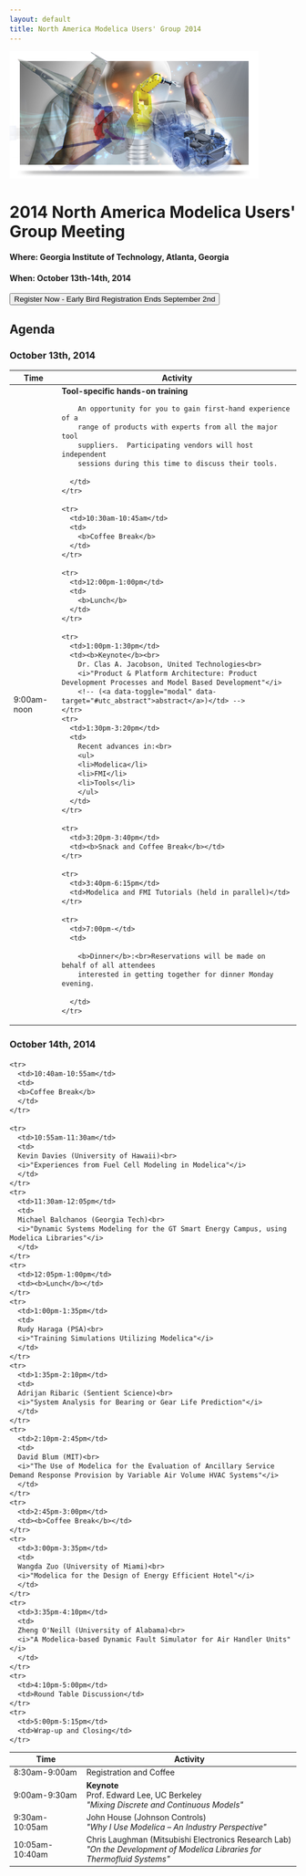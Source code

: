 ```yaml
---
layout: default
title: North America Modelica Users' Group 2014
---
```


<div class="paddedLR pull-right">
  <img class="img-responsive graphic" src="/images/graphic.png"/>
</div>

# 2014 North America Modelica Users' Group Meeting

#### <b>Where</b>: Georgia Institute of Technology, Atlanta, Georgia

#### <b>When</b>: October 13th-14th, 2014

<button class="btn btn-primary btn-large" href="http://www.eventbrite.com/e/north-america-modelica-users-group-conference-2014-tickets-12443231039">Register Now - Early Bird Registration Ends September 2nd</button>

## Agenda

### October 13th, 2014

<table class="table table-condensed table-bordered table-striped">
  <thead>
    <tr>
      <th>Time</th>
      <th>Activity</th>
    </tr>
  </thead>
  <tbody>
    <tr>
      <td>9:00am-noon</td>
      <td>
	    <b>Tool-specific hands-on training</b><br>

	    An opportunity for you to gain first-hand experience of a
	    range of products with experts from all the major tool
	    suppliers.  Participating vendors will host independent
	    sessions during this time to discuss their tools.

	  </td>
    </tr>

    <tr>
      <td>10:30am-10:45am</td>
      <td>
	    <b>Coffee Break</b>
	  </td>
    </tr>

    <tr>
      <td>12:00pm-1:00pm</td>
      <td>
	  	<b>Lunch</b>
	  </td>
    </tr>

    <tr>
      <td>1:00pm-1:30pm</td>
	  <td><b>Keynote</b><br>
		Dr. Clas A. Jacobson, United Technologies<br>
		<i>"Product & Platform Architecture: Product Development Processes and Model Based Development"</i>
		<!-- (<a data-toggle="modal" data-target="#utc_abstract">abstract</a>)</td> -->
	</tr>
    <tr>
      <td>1:30pm-3:20pm</td>
      <td>
	    Recent advances in:<br>
		<ul>
		<li>Modelica</li>
		<li>FMI</li>
		<li>Tools</li>
		</ul>
	  </td>
    </tr>

	<tr>
	  <td>3:20pm-3:40pm</td>
	  <td><b>Snack and Coffee Break</b></td>
	</tr>

	<tr>
	  <td>3:40pm-6:15pm</td>
	  <td>Modelica and FMI Tutorials (held in parallel)</td>
	</tr>

	<tr>
	  <td>7:00pm-</td>
	  <td>

        <b>Dinner</b>:<br>Reservations will be made on behalf of all attendees
        interested in getting together for dinner Monday evening.

	  </td>
	</tr>
  </tbody>
</table>

### October 14th, 2014

<table class="table table-condensed table-bordered table-striped">
  <thead>
    <tr>
      <th>Time</th>
      <th>Activity</th>
    </tr>
  </thead>
  <tbody>
    <tr>
	  <td>8:30am-9:00am</td>
	  <td>Registration and Coffee</td>
	</tr>
    <tr>
	  <td>9:00am-9:30am</td>
	  <td>
		<b>Keynote</b><br>
		Prof. Edward Lee, UC Berkeley<br>
		<i>"Mixing Discrete and Continuous Models"</i></td>
	</tr>
    <tr>
	  <td>9:30am-10:05am</td>
	  <td>
	  John House (Johnson Controls)<br>
	  <i>"Why I Use Modelica – An Industry Perspective"</i>
	  </td>
	</tr>
    <tr>
	  <td>10:05am-10:40am</td>
	  <td>
	  Chris Laughman (Mitsubishi Electronics Research Lab)<br>
	  <i>"On the Development of Modelica Libraries for Thermofluid Systems"</i>
	  </td>
	</tr>

    <tr>
	  <td>10:40am-10:55am</td>
	  <td>
	  <b>Coffee Break</b>
	  </td>
	</tr>

    <tr>
	  <td>10:55am-11:30am</td>
	  <td>
	  Kevin Davies (University of Hawaii)<br>
	  <i>"Experiences from Fuel Cell Modeling in Modelica"</i>
	  </td>
	</tr>
    <tr>
	  <td>11:30am-12:05pm</td>
	  <td>
	  Michael Balchanos (Georgia Tech)<br>
	  <i>"Dynamic Systems Modeling for the GT Smart Energy Campus, using Modelica Libraries"</i>
	  </td>
	</tr>
    <tr>
	  <td>12:05pm-1:00pm</td>
	  <td><b>Lunch</b></td>
	</tr>
    <tr>
	  <td>1:00pm-1:35pm</td>
	  <td>
	  Rudy Haraga (PSA)<br>
	  <i>"Training Simulations Utilizing Modelica"</i>
	  </td>
	</tr>
    <tr>
	  <td>1:35pm-2:10pm</td>
	  <td>
	  Adrijan Ribaric (Sentient Science)<br>
	  <i>"System Analysis for Bearing or Gear Life Prediction"</i>
	  </td>
	</tr>
    <tr>
	  <td>2:10pm-2:45pm</td>
	  <td>
	  David Blum (MIT)<br>
	  <i>"The Use of Modelica for the Evaluation of Ancillary Service Demand Response Provision by Variable Air Volume HVAC Systems"</i>
	  </td>
	</tr>
    <tr>
	  <td>2:45pm-3:00pm</td>
	  <td><b>Coffee Break</b></td>
	</tr>
    <tr>
	  <td>3:00pm-3:35pm</td>
	  <td>
	  Wangda Zuo (University of Miami)<br>
	  <i>"Modelica for the Design of Energy Efficient Hotel"</i>
	  </td>
	</tr>
    <tr>
	  <td>3:35pm-4:10pm</td>
	  <td>
	  Zheng O'Neill (University of Alabama)<br>
	  <i>"A Modelica-based Dynamic Fault Simulator for Air Handler Units"</i>
	  </td>
	</tr>
    <tr>
	  <td>4:10pm-5:00pm</td>
	  <td>Round Table Discussion</td>
	</tr>
    <tr>
	  <td>5:00pm-5:15pm</td>
	  <td>Wrap-up and Closing</td>
	</tr>
  </tbody>
</table>

<br>
<br>

<!--
<div class="modal fade" id="utc_abstract">
  <div class="modal-dialog">
    <div class="modal-content">
      <div class="modal-header">
        <button type="button" class="close" data-dismiss="modal">
		  <span aria-hidden="true">&times;</span>
		  <span class="sr-only">Close</span>
		</button>
		<div class="modal-title">
		  <h3>Product & Platform Architecture:</h3>
		  <h4>Product Development Processes and Model Based Development</h4>
		  <h5>Clas A. Jacobson</h5>
		  <h5>Young Park</h5>
		  <h5>John F. Cassidy Jr.</h5>
		</div>
      </div>
<div class="modal-body">
<p>
Product development increasingly concerns the selection of product
platforms which cover a range of offerings for different
customers. The consideration of architecture is a critical element in
product development and in particular the selection of architecture
can offer to the customer significant benefits obtained through
integration of components and subsystems.
</p>
<p>
The definition of underlying and reusable architectures –
here considering architectures broadly as connections of
components and considering views of functional, physical,
control and network architectural elements – is a critical
aspect of product development. This talk considers the state
of technology to identify, evaluate and optimize
architectures and the opportunities and challenges for the
Modelica community in these architecture studies.
</p>
<p>
The talk will review some major architectural advances for
product lines in the history of UTC. The development
processes that can be used in the ``front end'' of defining
architectures including work at JPL (“Team X”) and some work
at UTC (“ITAPS'”) will be reviewed. The overall state of
needs and matching technology including requirements capture
and formalization, use of design principles as Platform
Based Design and the state of tool chain development will be
reviewed. Specific uses for Modelica that can be used in
these architectural studies that enable speed and certain
analyses including robust design and optimization will be
covered.
</p>
</div>
</div>
</div>
</div>
-->
